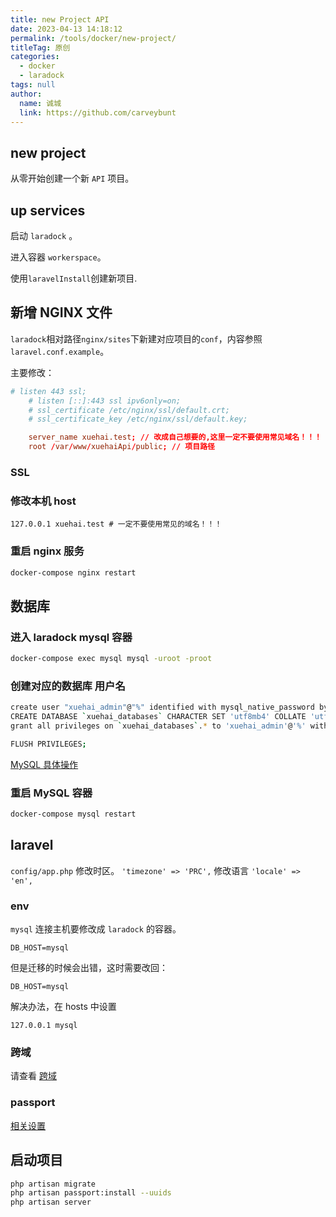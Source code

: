 ```yaml
---
title: new Project API
date: 2023-04-13 14:18:12
permalink: /tools/docker/new-project/
titleTag: 原创
categories: 
  - docker
  - laradock
tags: null
author: 
  name: 诚城
  link: https://github.com/carveybunt
---
```


## new project

从零开始创建一个新 `API` 项目。

## up services

启动 `laradock` 。

进入容器 `workerspace`。

使用`laravelInstall`创建新项目.

## 新增 NGINX 文件

`laradock`相对路径`nginx/sites`下新建对应项目的`conf`，内容参照`laravel.conf.example`。

主要修改：

```conf
# listen 443 ssl;
    # listen [::]:443 ssl ipv6only=on;
    # ssl_certificate /etc/nginx/ssl/default.crt;
    # ssl_certificate_key /etc/nginx/ssl/default.key;

    server_name xuehai.test; // 改成自己想要的,这里一定不要使用常见域名！！！
    root /var/www/xuehaiApi/public; // 项目路径
```

### SSL

### 修改本机 host

```hosts
127.0.0.1 xuehai.test # 一定不要使用常见的域名！！！
```

### 重启 nginx 服务

```sh
docker-compose nginx restart
```

## 数据库

### 进入 laradock mysql 容器

```sh
docker-compose exec mysql mysql -uroot -proot
```

### 创建对应的数据库 用户名

```sh
create user "xuehai_admin"@"%" identified with mysql_native_password by "Xuehai2023.";
CREATE DATABASE `xuehai_databases` CHARACTER SET 'utf8mb4' COLLATE 'utf8mb4_unicode_ci';
grant all privileges on `xuehai_databases`.* to 'xuehai_admin'@'%' with grant option;

FLUSH PRIVILEGES;
```

[MySQL 具体操作](../05.工具/08.mysql.md)

### 重启 MySQL 容器

```sh
docker-compose mysql restart
```

## laravel

`config/app.php` 修改时区。  `'timezone' => 'PRC',` 修改语言    `'locale' => 'en',`

### env

`mysql` 连接主机要修改成 `laradock` 的容器。

```env
DB_HOST=mysql
```

但是迁移的时候会出错，这时需要改回：

```env
DB_HOST=mysql
```

解决办法，在 hosts 中设置

```hosts
127.0.0.1 mysql
```

### 跨域

请查看 [跨域](../laravel10/98.跨域.md)
### passport

[相关设置](./laravel10/../../laravel10/02.passport/01.总结.md)

## 启动项目

```sh
php artisan migrate
php artisan passport:install --uuids
php artisan server
```
